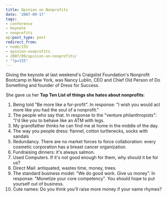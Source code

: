 ```yaml
---
title: Opinion on Nonprofits
date: '2007-09-17'
tags:
- conference
- keynote
- nonprofits
wp:post_type: post
redirect_from:
- node/155
- opinion-nonprofits
- 2007/09/opinion-on-nonprofits/
- "?p=155"
---
```


Giving the keynote at last weekend's Craigslist Foundation's Nonprofit Bootcamp in New York, was Nancy Lublin, CEO and Chief Old Person of Do Something and founder of Dress for Success.

She gave us her **Top Ten List of things she hates about nonprofits**:

1. Being told "Be more like a for-profit". In response: "I wish you would act more like you had the soul of a nonprofit."
2. The people who say that. In response to the "venture philanthropists": "I'd like you to behave like an ATM with legs.
3. My grandfather thinks he can find me at home in the middle of the day.
4. The way you people dress: flannel, cotton turtlenecks, socks with sandals
5. Redundancy. There are no market forces to force collaboration: every cosmetic corporation has a breast cancer organization.
6. Fundraising dinners: it's always salmon.
7. Used Computers. If it's not good enough for them, why should it be for us?
8. Direct Mail: antiquated, wastes time, money, trees.
9. The standard business model: "We do good work. Give us money". In response: "Monetize your core competency". You should hope to put yourself out of business.
10. Cute names: Do you think you'll raise more money if your name rhymes?

